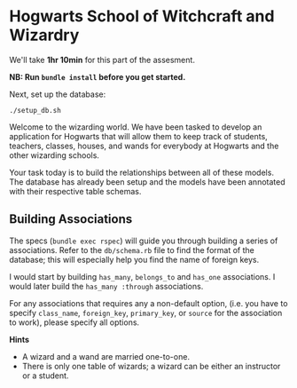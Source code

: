 # Hogwarts School of Witchcraft and Wizardry

We'll take **1hr 10min** for this part of the assesment.

**NB: Run `bundle install` before you get started.**

Next, set up the database:

    ./setup_db.sh

Welcome to the wizarding world. We have been tasked to develop an
application for Hogwarts that will allow them to keep track of
students, teachers, classes, houses, and wands for everybody at
Hogwarts and the other wizarding schools.

Your task today is to build the relationships between all of these
models. The database has already been setup and the models have been
annotated with their respective table schemas.

## Building Associations

The specs (`bundle exec rspec`) will guide you through building a
series of associations. Refer to the `db/schema.rb` file to find the
format of the database; this will especially help you find the name of
foreign keys.

I would start by building `has_many`, `belongs_to` and `has_one`
associations. I would later build the `has_many :through`
associations.

For any associations that requires any a non-default option, (i.e.
you have to specify `class_name`, `foreign_key`, `primary_key`, or
`source` for the association to work), please specify all options.

**Hints**

* A wizard and a wand are married one-to-one.
* There is only one table of wizards; a wizard can be either an
  instructor or a student.
